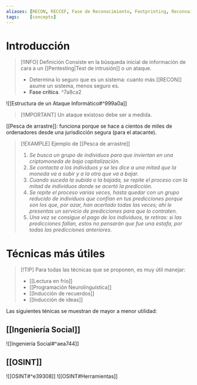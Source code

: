 ```yaml
---
aliases: [RECON, RECCEF, Fase de Reconocimiento, Footprinting, Reconnaissance]
tags:    [concepto]
---
```


# Introducción
> [!INFO] Definición
> Consiste en la búsqueda inicial de información de cara a un [[Pentesting|Test de intrusión]] o un ataque.
> - Determina lo seguro que es un sistema: cuanto más [[RECON]] asume un sistema, menos seguro es.
> - **Fase crítica**.
^7a8ca2

![[Estructura de un Ataque Informático#^999a0a]]

> [!IMPORTANT] Un ataque existoso debe ser a medida.

[[Pesca de arrastre]]: funciona porque se hace a cientos de miles de ordenadores desde una jurisdicción segura (para el atacante).

> [!EXAMPLE] Ejemplo de [[Pesca de arrastre]]
> 1. *Se busca un grupo de individuos para que inviertan en una criptomoneda de baja capitalización.*
> 2. *Se contacta a los individuos y se les dice a una mitad que la moneda va a subir y a la otra que va a bajar.*
> 3. *Cuando suceda la subida o la bajada, se repite el proceso con la mitad de individuos donde se acertó la predicción.*
> 4. *Se repite el proceso varias veces, hasta quedar con un grupo reducido de individuos que confían en tus predicciones porque son los que, por azar, han acertado todas las veces; ahí le presentas un servicio de predicciones para que lo contraten.*
> 5. *Una vez se consigue el pago de los individuos, te retiras: si las predicciones fallan, estos no pensarán que fue una estafa, por todas las predicciones anteriores.*

# Técnicas más útiles
> [!TIP] Para todas las técnicas que se proponen, es muy útil manejar:
> - [[Lectura en frío]]
> - [[Programación Neurolinguística]]
> - [[Inducción de recuerdos]]
> - [[Inducción de ideas]]
 
Las siguientes ténicas se muestran de mayor a menor utilidad:

## [[Ingeniería Social]]
![[Ingeniería Social#^aea744]]

## [[OSINT]]
![[OSINT#^e39308]]
![[OSINT#Herramientas]]
